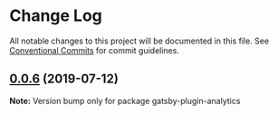 # Change Log

All notable changes to this project will be documented in this file.
See [Conventional Commits](https://conventionalcommits.org) for commit guidelines.

## [0.0.6](https://github.com/DavidWells/analytics/tree/master/packages/gatsby-plugin-analytics/compare/gatsby-plugin-analytics@0.0.5...gatsby-plugin-analytics@0.0.6) (2019-07-12)

**Note:** Version bump only for package gatsby-plugin-analytics

